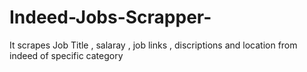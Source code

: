# Indeed-Jobs-Scrapper-
It scrapes Job Title , salaray , job links , discriptions and location from indeed of specific  category
